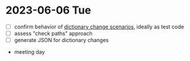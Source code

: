 # 2023-06-06 Tue

- [ ] confirm behavior of [dictionary change scenarios](./2023-06-02.md), ideally as test code
- [ ] assess "check paths" approach
- [ ] generate JSON for dictionary changes 

- meeting day